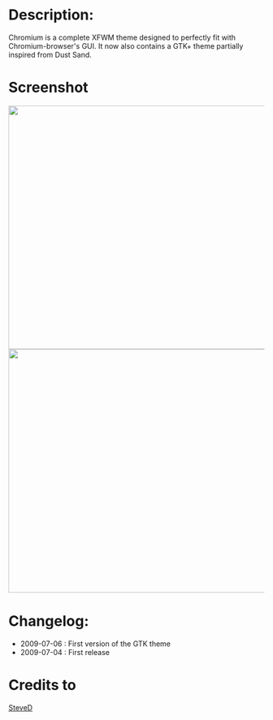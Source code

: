 # Description:
Chromium is a complete XFWM theme designed to perfectly fit with Chromium-browser's GUI. It now also contains a GTK+ theme partially inspired from Dust Sand.

# Screenshot
<img src="http://s13.postimg.org/ps9is3lbr/108046_1.jpg" height="480" width="640">

<img src="http://s2.postimg.org/9o6qgpuop/108046_2.png" height="480" width="640">

# Changelog:
- 2009-07-06 : First version of the GTK theme
- 2009-07-04 : First release

# Credits to
[SteveD](http://gnome-look.org/usermanager/search.php?username=SteveD)
